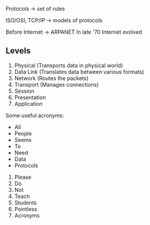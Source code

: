 Protocols -> set of rules

ISO/OSI, TCP/IP -> models of protocols

Before Internet -> ARPANET
In late '70 Internet evolved

## Levels
1. Physical (Transports data in physical world)
2. Data Link (Translates data between various formats)
3. Network (Routes the packets)
4. Transport (Manages connections)
5. Session
6. Presentation
7. Application


Some useful acronyms:
- All
- People
- Seems
- To
- Need
- Data
- Protocols

1. Please
2. Do
3. Not
4. Teach
5. Students
6. Pointless
7. Acronyms
